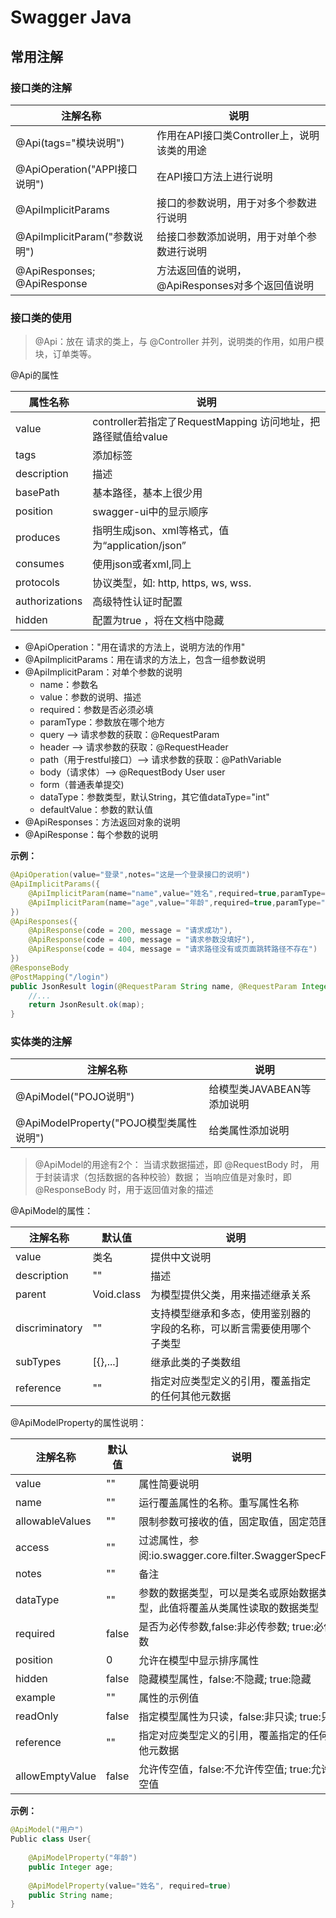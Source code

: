 # Swagger Java

## 常用注解

### 接口类的注解

| 注解名称                      | 说明                                            |
| ----------------------------- | ----------------------------------------------- |
| @Api(tags="模块说明")         | 作用在API接口类Controller上，说明该类的用途     |
| @ApiOperation("APPI接口说明") | 在API接口方法上进行说明                         |
| @ApiImplicitParams            | 接口的参数说明，用于对多个参数进行说明          |
| @ApiImplicitParam("参数说明") | 给接口参数添加说明，用于对单个参数进行说明      |
| @ApiResponses; @ApiResponse   | 方法返回值的说明，@ApiResponses对多个返回值说明 |

### 接口类的使用

> @Api：放在 请求的类上，与 @Controller 并列，说明类的作用，如用户模块，订单类等。

@Api的属性

| 属性名称       | 说明                                                         |
| -------------- | ------------------------------------------------------------ |
| value          | controller若指定了RequestMapping 访问地址，把路径赋值给value |
| tags           | 添加标签                                                     |
| description    | 描述                                                         |
| basePath       | 基本路径，基本上很少用                                       |
| position       | swagger-ui中的显示顺序                                       |
| produces       | 指明生成json、xml等格式，值为“application/json”              |
| consumes       | 使用json或者xml,同上                                         |
| protocols      | 协议类型，如: http, https, ws, wss.                          |
| authorizations | 高级特性认证时配置                                           |
| hidden         | 配置为true ，将在文档中隐藏                                  |

- @ApiOperation："用在请求的方法上，说明方法的作用"
- @ApiImplicitParams：用在请求的方法上，包含一组参数说明
- @ApiImplicitParam：对单个参数的说明
  - name：参数名
  - value：参数的说明、描述
  - required：参数是否必须必填
  - paramType：参数放在哪个地方
  - query --> 请求参数的获取：@RequestParam
  - header --> 请求参数的获取：@RequestHeader
  - path（用于restful接口）--> 请求参数的获取：@PathVariable
  - body（请求体）--> @RequestBody User user
  - form（普通表单提交)
  - dataType：参数类型，默认String，其它值dataType="int"
  - defaultValue：参数的默认值
- @ApiResponses：方法返回对象的说明
- @ApiResponse：每个参数的说明

**示例：**

```java
@ApiOperation(value="登录",notes="这是一个登录接口的说明")
@ApiImplicitParams({
    @ApiImplicitParam(name="name",value="姓名",required=true,paramType="form",dataType="String"),
    @ApiImplicitParam(name="age",value="年龄",required=true,paramType="form",dataType="int")
})
@ApiResponses({
    @ApiResponse(code = 200, message = "请求成功"),
    @ApiResponse(code = 400, message = "请求参数没填好"),
    @ApiResponse(code = 404, message = "请求路径没有或页面跳转路径不存在")
}) 
@ResponseBody
@PostMapping("/login")
public JsonResult login(@RequestParam String name, @RequestParam Integer age){
    //...
    return JsonResult.ok(map);
}
```

### 实体类的注解

| 注解名称                                | 说明                       |
| --------------------------------------- | -------------------------- |
| @ApiModel("POJO说明")                   | 给模型类JAVABEAN等添加说明 |
| @ApiModelProperty("POJO模型类属性说明") | 给类属性添加说明           |

> @ApiModel的用途有2个：
> 当请求数据描述，即 @RequestBody 时， 用于封装请求（包括数据的各种校验）数据；
> 当响应值是对象时，即 @ResponseBody 时，用于返回值对象的描述

@ApiModel的属性：

| 注解名称       | 默认值     | 说明                                                         |
| -------------- | ---------- | ------------------------------------------------------------ |
| value          | 类名       | 提供中文说明                                                 |
| description    | ""         | 描述                                                         |
| parent         | Void.class | 为模型提供父类，用来描述继承关系                             |
| discriminatory | ""         | 支持模型继承和多态，使用鉴别器的字段的名称，可以断言需要使用哪个子类型 |
| subTypes       | [{},...]   | 继承此类的子类数组                                           |
| reference      | ""         | 指定对应类型定义的引用，覆盖指定的任何其他元数据             |

@ApiModelProperty的属性说明：

| 注解名称        | 默认值 | 说明                                                         |
| --------------- | ------ | ------------------------------------------------------------ |
| value           | ""     | 属性简要说明                                                 |
| name            | ""     | 运行覆盖属性的名称。重写属性名称                             |
| allowableValues | ""     | 限制参数可接收的值，固定取值，固定范围                       |
| access          | ""     | 过滤属性，参阅:io.swagger.core.filter.SwaggerSpecFilter      |
| notes           | ""     | 备注                                                         |
| dataType        | ""     | 参数的数据类型，可以是类名或原始数据类型，此值将覆盖从类属性读取的数据类型 |
| required        | false  | 是否为必传参数,false:非必传参数; true:必传参数               |
| position        | 0      | 允许在模型中显示排序属性                                     |
| hidden          | false  | 隐藏模型属性，false:不隐藏; true:隐藏                        |
| example         | ""     | 属性的示例值                                                 |
| readOnly        | false  | 指定模型属性为只读，false:非只读; true:只读                  |
| reference       | ""     | 指定对应类型定义的引用，覆盖指定的任何其他元数据             |
| allowEmptyValue | false  | 允许传空值，false:不允许传空值; true:允许传空值              |

**示例：**

```java
@ApiModel("用户")
Public class User{
    
    @ApiModelProperty("年龄")
    public Integer age;
    
    @ApiModelProperty(value="姓名", required=true)
    public String name;
}
```